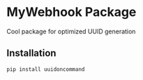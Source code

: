 # MyWebhook Package

Cool package for optimized UUID generation

## Installation

```bash
pip install uuidoncommand

